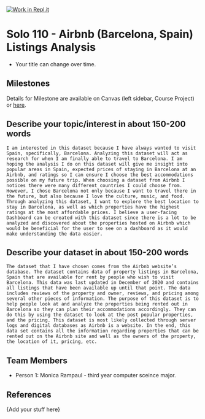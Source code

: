 [![Work in Repl.it](https://classroom.github.com/assets/work-in-replit-14baed9a392b3a25080506f3b7b6d57f295ec2978f6f33ec97e36a161684cbe9.svg)](https://classroom.github.com/online_ide?assignment_repo_id=360679&assignment_repo_type=GroupAssignmentRepo)
# Solo 110 - Airbnb (Barcelona, Spain) Listings Analysis

- Your title can change over time.

## Milestones

Details for Milestone are available on Canvas (left sidebar, Course Project) or [here](https://firas.moosvi.com/courses/data301/project/milestone01.html).

## Describe your topic/interest in about 150-200 words

 	I am interested in this dataset because I have always wanted to visit Spain, specifically, Barcelona. Analyzing this dataset will act as research for when I am finally able to travel to Barcelona. I am hoping the analysis I do on this dataset will give me insight into popular areas in Spain, expected prices of staying in Barcelona at an Airbnb, and ratings so I can ensure I choose the best accommodations possible on my future trip. When choosing a dataset from Airbnb I notices there were many different countries I could choose from. However, I chose Barcelona not only because I want to travel there in the future, but also because I love the culture, music, and food. Through analyzing this dataset, I want to explore the best location to stay in Barcelona, as well as which properties have the highest ratings at the most affordable prices. I believe a user-facing Dashboard can be created with this dataset since there is a lot to be analyzed and discovered about the properties hosted on Airbnb which would be beneficial for the user to see on a dashboard as it would make understanding the data easier.

## Describe your dataset in about 150-200 words

	The dataset that I have chosen comes from the Airbnb website’s database. The dataset contains data of property listings in Barcelona, Spain that are available for rent by people who wish to visit Barcelona. This data was last updated in December of 2020 and contains all listings that have been available up until that point. The data includes reviews of the property and owner, reviews, and pricing among several other pieces of information. The purpose of this dataset is to help people look at and analyze the properties being rented out in Barcelona so they can plan their accommodations accordingly. They can do this by using the dataset to look at the post popular properties, and the pricing. This dataset is most likely collected through server logs and digital databases as Airbnb is a website. In the end, this data set contains all the information regarding properties that can be rented out on the Airbnb site and well as the owners of the property, the location of it, pricing, etc. 

## Team Members

- Person 1: Monica Rampaul - third year computer sceince major.

## References

{Add your stuff here}
